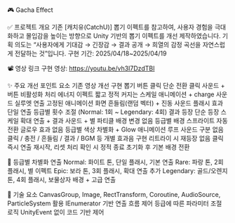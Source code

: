 🎮 Gacha Effect

✅ 프로젝트 개요
기존 [캐치유(CatchU)] 뽑기 이펙트를 참고하여, 사용자 경험을 극대화하고 몰입감을 높이는 방향으로 Unity 기반의 뽑기 이펙트를 개선 제작하였습니다.
기획 의도는 “사용자에게 기대감 → 긴장감 → 결과 공개 → 희열의 감정 곡선을 자연스럽게 전달하는 것”입니다.
구현 기간: 2025/04/18~2025/04/19

📽 영상 링크
구현 영상: https://youtu.be/vh3I7DzdTBI

✨ 주요 개선 포인트
요소	기존 영상	개선 구현
뽑기 버튼 클릭	단순 전환	클릭 사운드 + 버튼 비활성화 처리
에너지 이펙트	짧고 정적	커지는 스케일 애니메이션 + charge 사운드
실루엣 연출	고정된 애니메이션	화면 흔들림(랜덤 벡터) + 진동 사운드
플래시 효과	단일 연출	등급별 횟수 조절 (Normal: 1회 ~ Legendary: 4회)
결과 등장	단순 등장	스케일 확대 연출 + 결과 사운드 + 별 파티클
배경 변경	없음	등급별 배경 스프라이트 자동 전환
글로우 효과	없음	등급별 색상 차별화 + Glow 애니메이션 루프
사운드 구분	없음	클릭 / 충전 / 흔들림 / 결과 / BGM 등 개별 효과음 구현
리트라이 시	재등장 없음	클릭 즉시 연출 재시작, 리셋 처리
확인 시	정적 종료	초기화 후 기본 배경 전환

🧩 등급별 차별화 연출
Normal: 화이트 톤, 단일 플래시, 기본 연출
Rare: 파랑 톤, 2회 플래시, 별 이펙트
Epic: 보라 톤, 3회 플래시, 확대 연출 추가
Legendary: 골드/오렌지 톤, 4회 플래시, 보물상자 배경 + 고급 연출

🧪 기술 요소
CanvasGroup, Image, RectTransform, Coroutine, AudioSource, ParticleSystem 활용
IEnumerator 기반 연출 흐름 제어
등급에 따른 파라미터 조절 로직
UnityEvent 없이 코드 기반 제어
